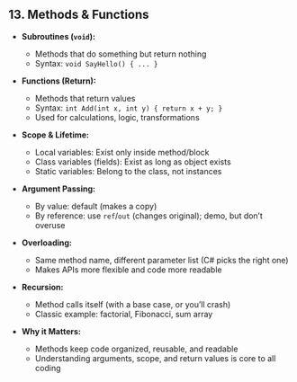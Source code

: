 ## 13. Methods & Functions

- **Subroutines (`void`):**
  - Methods that do something but return nothing
  - Syntax: `void SayHello() { ... }`

- **Functions (Return):**
  - Methods that return values
  - Syntax: `int Add(int x, int y) { return x + y; }`
  - Used for calculations, logic, transformations

- **Scope & Lifetime:**
  - Local variables: Exist only inside method/block
  - Class variables (fields): Exist as long as object exists
  - Static variables: Belong to the class, not instances

- **Argument Passing:**
  - By value: default (makes a copy)
  - By reference: use `ref`/`out` (changes original); demo, but don’t overuse

- **Overloading:**
  - Same method name, different parameter list (C# picks the right one)
  - Makes APIs more flexible and code more readable

- **Recursion:**
  - Method calls itself (with a base case, or you’ll crash)
  - Classic example: factorial, Fibonacci, sum array

- **Why it Matters:**
  - Methods keep code organized, reusable, and readable
  - Understanding arguments, scope, and return values is core to all coding


